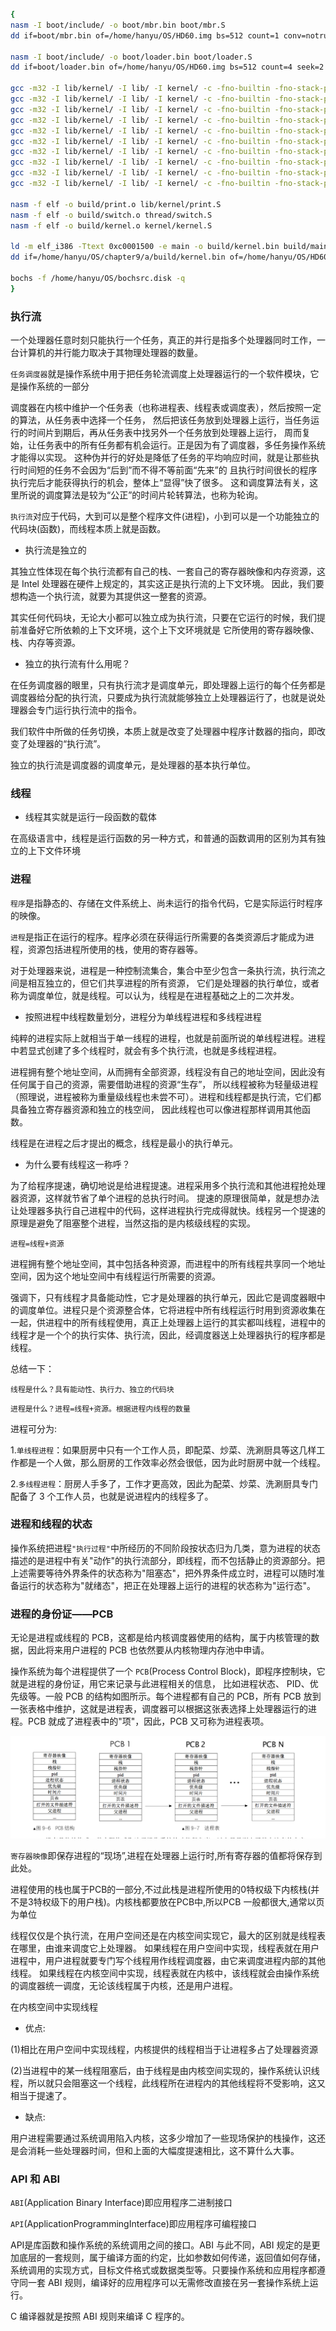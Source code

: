 ```sh
{
nasm -I boot/include/ -o boot/mbr.bin boot/mbr.S
dd if=boot/mbr.bin of=/home/hanyu/OS/HD60.img bs=512 count=1 conv=notrunc

nasm -I boot/include/ -o boot/loader.bin boot/loader.S
dd if=boot/loader.bin of=/home/hanyu/OS/HD60.img bs=512 count=4 seek=2 conv=notrunc

gcc -m32 -I lib/kernel/ -I lib/ -I kernel/ -c -fno-builtin -fno-stack-protector -o build/main.o kernel/main.c
gcc -m32 -I lib/kernel/ -I lib/ -I kernel/ -c -fno-builtin -fno-stack-protector -o build/interrupt.o kernel/interrupt.c
gcc -m32 -I lib/kernel/ -I lib/ -I kernel/ -c -fno-builtin -fno-stack-protector -o build/init.o kernel/init.c
gcc -m32 -I lib/kernel/ -I lib/ -I kernel/ -c -fno-builtin -fno-stack-protector -o build/timer.o device/timer.c
gcc -m32 -I lib/kernel/ -I lib/ -I kernel/ -c -fno-builtin -fno-stack-protector -o build/debug.o kernel/debug.c
gcc -m32 -I lib/kernel/ -I lib/ -I kernel/ -c -fno-builtin -fno-stack-protector -o build/memory.o kernel/memory.c
gcc -m32 -I lib/kernel/ -I lib/ -I kernel/ -c -fno-builtin -fno-stack-protector -o build/bitmap.o lib/kernel/bitmap.c
gcc -m32 -I lib/kernel/ -I lib/ -I kernel/ -c -fno-builtin -fno-stack-protector -o build/list.o lib/kernel/list.c
gcc -m32 -I lib/kernel/ -I lib/ -I kernel/ -c -fno-builtin -fno-stack-protector -o build/string.o lib/string.c
gcc -m32 -I lib/kernel/ -I lib/ -I kernel/ -c -fno-builtin -fno-stack-protector -o build/thread.o thread/thread.c

nasm -f elf -o build/print.o lib/kernel/print.S
nasm -f elf -o build/switch.o thread/switch.S
nasm -f elf -o build/kernel.o kernel/kernel.S

ld -m elf_i386 -Ttext 0xc0001500 -e main -o build/kernel.bin build/main.o build/init.o build/interrupt.o build/print.o build/kernel.o build/timer.o build/debug.o build/memory.o build/bitmap.o build/string.o build/switch.o build/thread.o build/list.o
dd if=/home/hanyu/OS/chapter9/a/build/kernel.bin of=/home/hanyu/OS/HD60.img bs=512 count=200 seek=9 conv=notrunc

bochs -f /home/hanyu/OS/bochsrc.disk -q
}
```
### 执行流
一个处理器任意时刻只能执行一个任务，真正的并行是指多个处理器同时工作，一台计算机的并行能力取决于其物理处理器的数量。

`任务调度器`就是操作系统中用于把任务轮流调度上处理器运行的一个软件模块，它是操作系统的一部分

调度器在内核中维护一个任务表（也称进程表、线程表或调度表），然后按照一定的算法，从任务表中选择一个任务，
然后把该任务放到处理器上运行，当任务运行的时间片到期后，再从任务表中找另外一个任务放到处理器上运行，
周而复始，让任务表中的所有任务都有机会运行。正是因为有了调度器，多任务操作系统才能得以实现。
这种伪并行的好处是降低了任务的平均响应时间，就是让那些执行时间短的任务不会因为“后到”而不得不等前面“先来”的
且执行时间很长的程序执行完后才能获得执行的机会，整体上“显得”快了很多。
这和调度算法有关，这里所说的调度算法是较为“公正”的时间片轮转算法，也称为轮询。

`执行流`对应于代码，大到可以是整个程序文件(进程)，小到可以是一个功能独立的代码块(函数)，而线程本质上就是函数。

- 执行流是独立的

其独立性体现在每个执行流都有自己的栈、一套自己的寄存器映像和内存资源，这是 Intel 处理器在硬件上规定的，其实这正是执行流的上下文环境。
因此，我们要想构造一个执行流，就要为其提供这一整套的资源。

其实任何代码块，无论大小都可以独立成为执行流，只要在它运行的时候，我们提前准备好它所依赖的上下文环境，这个上下文环境就是
它所使用的寄存器映像、栈、内存等资源。

- 独立的执行流有什么用呢？

在任务调度器的眼里，只有执行流才是调度单元，即处理器上运行的每个任务都是调度器给分配的执行流，只要成为执行流就能够独立上处理器运行了，也就是说处理器会专门运行执行流中的指令。

我们软件中所做的任务切换，本质上就是改变了处理器中程序计数器的指向，即改变了处理器的“执行流”。

独立的执行流是调度器的调度单元，是处理器的基本执行单位。

### 线程
- 线程其实就是运行一段函数的载体

在高级语言中，线程是运行函数的另一种方式，和普通的函数调用的区别为其有独立的上下文件环境

### 进程
`程序`是指静态的、存储在文件系统上、尚未运行的指令代码，它是实际运行时程序的映像。

`进程`是指正在运行的程序。程序必须在获得运行所需要的各类资源后才能成为进程，资源包括进程所使用的栈，使用的寄存器等。

对于处理器来说，进程是一种控制流集合，集合中至少包含一条执行流，执行流之间是相互独立的，但它们共享进程的所有资源，
它们是处理器的执行单位，或者称为调度单位，就是线程。可以认为，线程是在进程基础之上的二次并发。

- 按照进程中线程数量划分，进程分为单线程进程和多线程进程

纯粹的进程实际上就相当于单一线程的进程，也就是前面所说的单线程进程。进程中若显式创建了多个线程时，就会有多个执行流，也就是多线程进程。

进程拥有整个地址空间，从而拥有全部资源，线程没有自己的地址空间，因此没有任何属于自己的资源，需要借助进程的资源“生存”，
所以线程被称为轻量级进程（照理说，进程被称为重量级线程也未尝不可）。进程和线程都是执行流，它们都具备独立寄存器资源和独立的栈空间，
因此线程也可以像进程那样调用其他函数。

线程是在进程之后才提出的概念，线程是最小的执行单元。

- 为什么要有线程这一称呼？

为了给程序提速，确切地说是给进程提速。进程采用多个执行流和其他进程抢处理器资源，这样就节省了单个进程的总执行时间。
提速的原理很简单，就是想办法让处理器多执行自己进程中的代码，这样进程执行完成得就快。线程另一个提速的原理是避免了阻塞整个进程，当然这指的是内核级线程的实现。

`进程=线程+资源`

进程拥有整个地址空间，其中包括各种资源，而进程中的所有线程共享同一个地址空间，因为这个地址空间中有线程运行所需要的资源。

强调下，只有线程才具备能动性，它才是处理器的执行单元，因此它是调度器眼中的调度单位。进程只是个资源整合体，它将进程中所有线程运行时用到资源收集在一起，供进程中的所有线程使用，真正上处理器上运行的其实都叫线程，进程中的线程才是一个个的执行实体、执行流，因此，经调度器送上处理器执行的程序都是线程。

总结一下：

`线程是什么？具有能动性、执行力、独立的代码块`

`进程是什么？进程=线程+资源。根据进程内线程的数量`

进程可分为:

1.`单线程进程`：如果厨房中只有一个工作人员，即配菜、炒菜、洗涮厨具等这几样工作都是一个人做，那么厨房的工作效率必然会很低，因为此时厨房中就一个线程。

2.`多线程进程`：厨房人手多了，工作才更高效，因此为配菜、炒菜、洗涮厨具专门配备了 3 个工作人员，也就是说进程内的线程多了。

### 进程和线程的状态
操作系统把进程`"执行过程"`中所经历的不同阶段按状态归为几类，意为进程的状态描述的是进程中有关"动作"的执行流部分，即线程，而不包括静止的资源部分。把上述需要等待外界条件的状态称为"阻塞态"，把外界条件成立时，进程可以随时准备运行的状态称为"就绪态"，把正在处理器上运行的进程的状态称为"运行态"。

### 进程的身份证——PCB
无论是进程或线程的 PCB，这都是给内核调度器使用的结构，属于内核管理的数据，因此将来用户进程的 PCB 也依然要从内核物理内存池中申请。

操作系统为每个进程提供了一个 `PCB`(Process Control Block)，即程序控制块，它就是进程的身份证，用它来记录与此进程相关的信息，
比如进程状态、 PID、优先级等。一般 PCB 的结构如图所示。每个进程都有自己的 PCB，所有 PCB 放到一张表格中维护，这就是进程表，调度器可以根据这张表选择上处理器运行的进程。PCB 就成了进程表中的"项"，因此，PCB 又可称为进程表项。

![图一](./images/屏幕截图_20241211_203718.png)

`寄存器映像`即保存进程的“现场”,进程在处理器上运行时,所有寄存器的值都将保存到此处。

进程使用的栈也属于PCB的一部分,不过此栈是进程所使用的0特权级下内核栈(并不是3特权级下的用户栈)。内核栈都要放在PCB中,所以PCB 一般都很大,通常以页为单位

线程仅仅是个执行流，在用户空间还是在内核空间实现它，最大的区别就是线程表在哪里，由谁来调度它上处理器。
如果线程在用户空间中实现，线程表就在用户进程中，用户进程就要专门写个线程用作线程调度器，由它来调度进程内部的其他线程。
如果线程在内核空间中实现，线程表就在内核中，该线程就会由操作系统的调度器统一调度，无论该线程属于内核，还是用户进程。

在内核空间中实现线程
- 优点:

(1)相比在用户空间中实现线程，内核提供的线程相当于让进程多占了处理器资源

(2)当进程中的某一线程阻塞后，由于线程是由内核空间实现的，操作系统认识线程，所以就只会阻塞这一个线程，此线程所在进程内的其他线程将不受影响，这又相当于提速了。

- 缺点:

用户进程需要通过系统调用陷入内核，这多少增加了一些现场保护的栈操作，这还是会消耗一些处理器时间，但和上面的大幅度提速相比，这不算什么大事。

### API 和 ABI
`ABI`(Application Binary Interface)即应用程序二进制接口

`API`(ApplicationProgrammingInterface)即应用程序可编程接口

API是库函数和操作系统的系统调用之间的接口。ABI 与此不同，ABI 规定的是更加底层的一套规则，属于编译方面的约定，比如参数如何传递，返回值如何存储，系统调用的实现方式，目标文件格式或数据类型等。只要操作系统和应用程序都遵守同一套 ABI 规则，编译好的应用程序可以无需修改直接在另一套操作系统上运行。

C 编译器就是按照 ABI 规则来编译 C 程序的。

